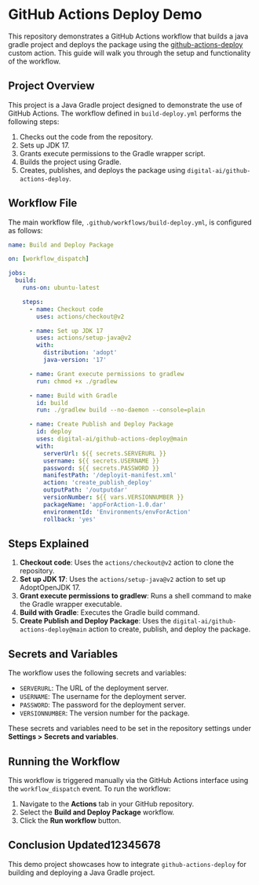 # GitHub Actions Deploy Demo

This repository demonstrates a GitHub Actions workflow that builds a java gradle project and deploys the package using the [github-actions-deploy](https://github.com/digital-ai/github-actions-deploy) custom action. This guide will walk you through the setup and functionality of the workflow.

## Project Overview

This project is a Java Gradle project designed to demonstrate the use of GitHub Actions. The workflow defined in `build-deploy.yml` performs the following steps:
1. Checks out the code from the repository.
2. Sets up JDK 17.
3. Grants execute permissions to the Gradle wrapper script.
4. Builds the project using Gradle.
5. Creates, publishes, and deploys the package using `digital-ai/github-actions-deploy`.

## Workflow File

The main workflow file, `.github/workflows/build-deploy.yml`, is configured as follows:

```yaml
name: Build and Deploy Package

on: [workflow_dispatch]

jobs:
  build:
    runs-on: ubuntu-latest

    steps:
      - name: Checkout code
        uses: actions/checkout@v2

      - name: Set up JDK 17
        uses: actions/setup-java@v2
        with:
          distribution: 'adopt'
          java-version: '17'

      - name: Grant execute permissions to gradlew
        run: chmod +x ./gradlew

      - name: Build with Gradle
        id: build
        run: ./gradlew build --no-daemon --console=plain

      - name: Create Publish and Deploy Package
        id: deploy
        uses: digital-ai/github-actions-deploy@main
        with:
          serverUrl: ${{ secrets.SERVERURL }}
          username: ${{ secrets.USERNAME }}
          password: ${{ secrets.PASSWORD }}
          manifestPath: '/deployit-manifest.xml'
          action: 'create_publish_deploy'
          outputPath: '/outputdar'
          versionNumber: ${{ vars.VERSIONNUMBER }}
          packageName: 'appForAction-1.0.dar'
          environmentId: 'Environments/envForAction'
          rollback: 'yes'
```
## Steps Explained

1. **Checkout code**: Uses the `actions/checkout@v2` action to clone the repository.
2. **Set up JDK 17**: Uses the `actions/setup-java@v2` action to set up AdoptOpenJDK 17.
3. **Grant execute permissions to gradlew**: Runs a shell command to make the Gradle wrapper executable.
4. **Build with Gradle**: Executes the Gradle build command.
5. **Create Publish and Deploy Package**: Uses the `digital-ai/github-actions-deploy@main` action to create, publish, and deploy the package.

## Secrets and Variables

The workflow uses the following secrets and variables:
- `SERVERURL`: The URL of the deployment server.
- `USERNAME`: The username for the deployment server.
- `PASSWORD`: The password for the deployment server.
- `VERSIONNUMBER`: The version number for the package.

These secrets and variables need to be set in the repository settings under **Settings > Secrets and variables**.

## Running the Workflow

This workflow is triggered manually via the GitHub Actions interface using the `workflow_dispatch` event. To run the workflow:
1. Navigate to the **Actions** tab in your GitHub repository.
2. Select the **Build and Deploy Package** workflow.
3. Click the **Run workflow** button.

## Conclusion Updated12345678

This demo project showcases how to integrate `github-actions-deploy` for building and deploying a Java Gradle project. 
